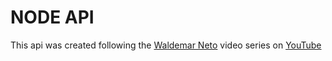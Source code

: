 # NODE API
This api was created following the [Waldemar Neto](https://github.com/waldemarnt) video series on [YouTube](https://www.youtube.com/watch?v=l4glc0XNVbM&index=1&list=PLz_YTBuxtxt74aOA2W8ArqZpsPlxP-JC9)
